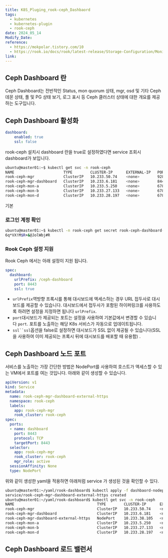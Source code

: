 ```yaml
---
title: K8S_Pluging_rook-ceph_Dashbaord
tags:
  - kubernetes
  - kubernetes-plugin
  - rook-ceph
date: 2024_05_14
Modify_Date: 
reference:
  - https://mokpolar.tistory.com/10
  - https://rook.io/docs/rook/latest-release/Storage-Configuration/Monitoring/ceph-dashboard/
link:
---
```

## Ceph Dashboard 란
Ceph Dashboard는 전반적인 Status, mon quorum 상태, mgr, osd 및 기타 Ceph 데몬 상태, 풀 및 PG 상태 보기, 로그 표시 등 Ceph 클러스터 상태에 대한 개요를 제공하는 도구입니다.

## Ceph Dashboard 활성화
```yaml
dashboard:
	enabled: true
	ssl: false
```
rook-ceph 설치시 dashboard 란을 true로 설정하였다면 service 조회시 dashboard가 보입니다.

```bash
ubuntu@master01:~$ kubectl get svc -n rook-ceph 
NAME                      TYPE        CLUSTER-IP      EXTERNAL-IP   PORT(S)             AGE
rook-ceph-mgr             ClusterIP   10.233.50.74    <none>        9283/TCP            3d21h
rook-ceph-mgr-dashboard   ClusterIP   10.233.6.181    <none>        8443/TCP            3d21h
rook-ceph-mon-a           ClusterIP   10.233.5.250    <none>        6789/TCP,3300/TCP   3d21h
rook-ceph-mon-b           ClusterIP   10.233.27.133   <none>        6789/TCP,3300/TCP   3d21h
rook-ceph-mon-d           ClusterIP   10.233.28.197   <none>        6789/TCP,3300/TCP   3d21h
```
기본

### 로그인 계정 확인

```bash
ubuntu@master01:~$ kubectl -n rook-ceph get secret rook-ceph-dashboard-password -o jsonpath="{['data']['password']}" | base64 --decode && echo
6q*VX!M$R+&@JolWbj#R

```
### Rook Ceph 설정 지원
Rook Ceph 에서는 아래 설정이 지원 됩니다.
```yaml
spec:
  dashboard:
    urlPrefix: /ceph-dashboard
    port: 8443
    ssl: true
```
- `urlPrefix`역방향 프록시를 통해 대시보드에 액세스하는 경우 URL 접두사로 대시보드를 제공할 수 있습니다. 대시보드에서 접두사가 포함된 하이퍼링크를 사용하도록 하려면 설정을 지정하면 됩니다 `urlPrefix`.
- `port`대시보드가 ​​제공되는 포트는 설정을 사용하여 기본값에서 변경할 수 있습니다 `port`. 포트를 노출하는 해당 K8s 서비스가 자동으로 업데이트됩니다.
- `ssl``ssl`옵션을 false로 설정하면 대시보드가 ​​SSL 없이 제공될 수 있습니다(SSL을 사용하여 이미 제공되는 프록시 뒤에 대시보드를 배포할 때 유용함) .

## Ceph Dashboard 노드 포트
서비스를 노출하는 가장 간단한 방법은 NodePort를 사용하여 호스트가 액세스할 수 있는 VM에서 포트를 여는 것입니다. 
아래와 같이 생성할 수 있습니다.
```yaml
apiVersion: v1
kind: Service
metadata:
  name: rook-ceph-mgr-dashboard-external-https
  namespace: rook-ceph
  labels:
    app: rook-ceph-mgr
    rook_cluster: rook-ceph
spec:
  ports:
  - name: dashboard
    port: 8443
    protocol: TCP
    targetPort: 8443
  selector:
    app: rook-ceph-mgr
    rook_cluster: rook-ceph
    mgr_role: active
  sessionAffinity: None
  type: NodePort
```
위와 같이 생성한 yaml을 적용하면 아래처럼 service 가 생성된 것을 확인할 수 있다.
```bash
ubuntu@master01:~/yaml/rook-dashboard$ kubectl apply -f dashbaord-nodeport.yaml 
service/rook-ceph-mgr-dashboard-external-https created
ubuntu@master01:~/yaml/rook-dashboard$ kubectl get svc -n rook-ceph 
NAME                                     TYPE        CLUSTER-IP      EXTERNAL-IP   PORT(S)             AGE
rook-ceph-mgr                            ClusterIP   10.233.50.74    <none>        9283/TCP            3d22h
rook-ceph-mgr-dashboard                  ClusterIP   10.233.6.181    <none>        8443/TCP            3d22h
rook-ceph-mgr-dashboard-external-https   NodePort    10.233.38.105   <none>        8443:30848/TCP      5s
rook-ceph-mon-a                          ClusterIP   10.233.5.250    <none>        6789/TCP,3300/TCP   3d23h
rook-ceph-mon-b                          ClusterIP   10.233.27.133   <none>        6789/TCP,3300/TCP   3d23h
rook-ceph-mon-d                          ClusterIP   10.233.28.197   <none>        6789/TCP,3300/TCP   3d22h
```

## Ceph Dashboard 로드 밸런서